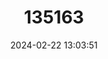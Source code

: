 ---
title: "135163"
category: "Anabarilius alburnops"
draft: false
date: 2024-02-22 13:03:51
languages:
  Chinese: ["Xiao Bai Yu"]
  English: ["Silvery White Fish"]
---